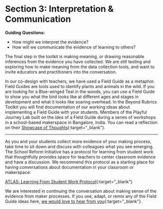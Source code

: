 # Section 3: Interpretation & Communication
**Guiding Questions:**
 - How might we interpret the evidence?
 - How will we communicate the evidence of learning to others?

 The final step in the toolkit is making meaning, or drawing reasonable inferences from the evidence you have collected. We are still testing and exploring how to make meaning from the data collection tools, and want to invite educators and practitioners into the conversation.

 In our co-design with teachers, we have used a Field Guide as a metaphor. Field Guides are tools used to identify plants and animals in the wild. If you are looking for a Blue-winged Teal in the woods, you can use a Field Guide to show you what the bird looks like at different ages and stages in development and what it looks like soaring overhead. In the Beyond Rubrics Toolkit you will find documentation of our working ideas about implementing a Field Guide with your students. Members of the Playful Journey Lab built on the idea of a Field Guide during a series of workshops in a school-based makerspace in Bangalore, India. You can read a reflection on their [Showcase of Thoughts](https://playful.mit.edu/frontpage/a-showcase-of-thoughts/){:target="_blank"}.

 ***

 As you and your students collect more evidence of your making process, take time to sit down and discuss with colleagues what you see emerging. The School Reform Initiative has a protocol for learning from student work that thoughtfully provides space for teachers to center classroom evidence and have a discussion. We recommend this protocol as a starting place for having conversations about documentation in your classroom or makerspace:

 [ATLAS: Learning From Student Work Protocol](https://schoolreforminitiative.org/doc/atlas_lfsw.pdf){:target="_blank"}

 We are interested in continuing the conversation about making sense of the evidence from maker processes. If you use, adapt, or remix any of the Field Guide ideas here, [we would love to hear from you](https://playful.mit.edu/connect/){:target="_blank"}.
